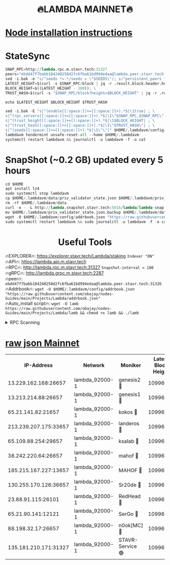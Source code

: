 <h1 align="center"> 🔥LAMBDA MAINNET🔥</h1>


[Node installation instructions](https://github.com/obajay/nodes-Guides/tree/main/Projects/Lambda)
=


# StateSync
```python
SNAP_RPC=http://lambda.rpc.m.stavr.tech:31327
peers="ebdd47f7babb184240258d2fc6fba61bd994edaa@lambda.peer.stavr.tech:31326" 
sed -i.bak -e "s/^seeds *=.*/seeds = \"$SEEDS\"/; s/^persistent_peers *=.*/persistent_peers = \"$PEERS\"/" $HOME/.lambdavm/config/config.toml
LATEST_HEIGHT=$(curl -s $SNAP_RPC/block | jq -r .result.block.header.height); \
BLOCK_HEIGHT=$((LATEST_HEIGHT - 100)); \
TRUST_HASH=$(curl -s "$SNAP_RPC/block?height=$BLOCK_HEIGHT" | jq -r .result.block_id.hash)

echo $LATEST_HEIGHT $BLOCK_HEIGHT $TRUST_HASH

sed -i.bak -E "s|^(enable[[:space:]]+=[[:space:]]+).*$|\1true| ; \
s|^(rpc_servers[[:space:]]+=[[:space:]]+).*$|\1\"$SNAP_RPC,$SNAP_RPC\"| ; \
s|^(trust_height[[:space:]]+=[[:space:]]+).*$|\1$BLOCK_HEIGHT| ; \
s|^(trust_hash[[:space:]]+=[[:space:]]+).*$|\1\"$TRUST_HASH\"| ; \
s|^(seeds[[:space:]]+=[[:space:]]+).*$|\1\"\"|" $HOME/.lambdavm/config/config.toml
lambdavm tendermint unsafe-reset-all --home $HOME/.lambdavm
systemctl restart lambdavm && journalctl -u lambdavm -f -o cat

```
# SnapShot (~0.2 GB) updated every 5 hours
```python
cd $HOME
apt install lz4
sudo systemctl stop lambdavm
cp $HOME/.lambdavm/data/priv_validator_state.json $HOME/.lambdavm/priv_validator_state.json.backup
rm -rf $HOME/.lambdavm/data
curl -o - -L http://lambda.snapshot.stavr.tech:5016/lambda/lambda-snap.tar.lz4 | lz4 -c -d - | tar -x -C $HOME/.lambdavm --strip-components 2
mv $HOME/.lambdavm/priv_validator_state.json.backup $HOME/.lambdavm/data/priv_validator_state.json
wget -O $HOME/.lambdavm/config/addrbook.json "https://raw.githubusercontent.com/obajay/nodes-Guides/main/Projects/Lambda/addrbook.json"
sudo systemctl restart lambdavm && sudo journalctl -u lambdavm -f -o cat
```
 <h1 align="center"> Useful Tools</h1>

🔥EXPLORER🔥:      https://explorer.stavr.tech/Lambda/staking	        `Indexer "ON"` \
🔥API🔥: 			 		 https://lambda.api.m.stavr.tech \
🔥RPC🔥:           http://lambda.rpc.m.stavr.tech:31327	              `Snapshot-interval = 100` \
🔥gRPC🔥:          http://lambda.grpc.m.stavr.tech:2287 \
🔥peer🔥:					 `ebdd47f7babb184240258d2fc6fba61bd994edaa@lambda.peer.stavr.tech:31326` \
🔥Addrbook🔥:    ```wget -O $HOME/.lambdavm/config/addrbook.json "https://raw.githubusercontent.com/obajay/nodes-Guides/main/Projects/Lambda/addrbook.json"``` \
🔥Auto_install script🔥: ```wget -O lamb https://raw.githubusercontent.com/obajay/nodes-Guides/main/Projects/Lambda/lamb && chmod +x lamb && ./lamb```


<details>
<summary>RPC Scanning</summary>

<h2 align="center"> We scan nodes in real time every 4 hours. And we provide the final result of RPC endpoints.
We cannot influence the operation of these nodes in any way. </h2>


```python
If Voting Power is higher than 0 --> then the Node is a validator of the network and may be subject to attack and be a potential threat to the chain.
```
```python
We marked such validators with a red symbol
```

</details>

[raw json Mainnet](https://rpc-check.lambm.stavr.tech/lambm/rpc-lambm-result.json)
=


<table><tr><th>IP-Address</th><th>Network</th><th>Moniker</th><th>Latest Block Height</th><th>Earliest Block Height</th><th>Catching Up</th><th>Tx Index</th><th>Voting Power</th><th>Scan Time</th></tr><tr><td>13.229.162.168:26657</td><td>lambda_92000-1</td><td>genesis2 🔴</td><td>10996220</td><td>1</td><td>False</td><td>on</td><td>16647390</td><td>2024-01-07T14:30:46.717562722UTC</td></tr><tr><td>13.213.214.88:26657</td><td>lambda_92000-1</td><td>genesis1 🔴</td><td>10996222</td><td>1</td><td>False</td><td>on</td><td>107835</td><td>2024-01-07T14:30:51.672867199UTC</td></tr><tr><td>65.21.141.82:21657</td><td>lambda_92000-1</td><td>kokos 🔴</td><td>10996223</td><td>7716001</td><td>False</td><td>off</td><td>546765</td><td>2024-01-07T14:30:54.063600792UTC</td></tr><tr><td>213.239.207.175:33657</td><td>lambda_92000-1</td><td>landeros 🔴</td><td>10996218</td><td>8136001</td><td>False</td><td>off</td><td>1252082</td><td>2024-01-07T14:30:40.654911402UTC</td></tr><tr><td>65.109.88.254:29657</td><td>lambda_92000-1</td><td>ksalab 🔴</td><td>10996224</td><td>8715001</td><td>False</td><td>on</td><td>507955</td><td>2024-01-07T14:30:56.826896021UTC</td></tr><tr><td>38.242.220.64:26657</td><td>lambda_92000-1</td><td>mahof 🔴</td><td>10996217</td><td>10131001</td><td>False</td><td>off</td><td>770350</td><td>2024-01-07T14:30:33.820627117UTC</td></tr><tr><td>185.215.167.227:13657</td><td>lambda_92000-1</td><td>MAHOF 🔴</td><td>10996222</td><td>10134001</td><td>False</td><td>on</td><td>2051510</td><td>2024-01-07T14:30:50.430299896UTC</td></tr><tr><td>130.255.170.126:36657</td><td>lambda_92000-1</td><td>Sr20de 🔴</td><td>10996218</td><td>10715001</td><td>False</td><td>off</td><td>674451</td><td>2024-01-07T14:30:41.069830966UTC</td></tr><tr><td>23.88.91.115:26101</td><td>lambda_92000-1</td><td>RedHead 🔴</td><td>10996218</td><td>10896218</td><td>False</td><td>off</td><td>553202</td><td>2024-01-07T14:30:41.318978604UTC</td></tr><tr><td>65.21.90.141:12121</td><td>lambda_92000-1</td><td>SerGo 🔴</td><td>10996224</td><td>10896224</td><td>False</td><td>off</td><td>10608818</td><td>2024-01-07T14:30:57.216897728UTC</td></tr><tr><td>88.198.32.17:26657</td><td>lambda_92000-1</td><td>n0ok[MC] 🔴</td><td>10996225</td><td>10896225</td><td>False</td><td>off</td><td>1578630</td><td>2024-01-07T14:31:00.202339615UTC</td></tr><tr><td>135.181.210.171:31327</td><td>lambda_92000-1</td><td>STAVR-Service 🟢</td><td>10996224</td><td>10995501</td><td>False</td><td>on</td><td>0</td><td>2024-01-07T14:30:56.466421761UTC</td></tr></table>
